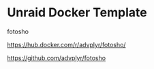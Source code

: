 # Unraid Docker Template

fotosho

https://hub.docker.com/r/advplyr/fotosho/

https://github.com/advplyr/fotosho



